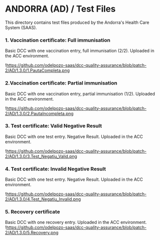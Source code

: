 # ANDORRA (AD) / Test Files

This directory contains test files produced by the Andorra's Health Care System (SAAS).

### 1. Vaccination certificate: Full immunisation
Basic DCC with one vaccination entry, full immunisation (2/2). Uploaded in the ACC environment.

!https://github.com/odelpozo-saas/dcc-quality-assurance/blob/patch-2/AD/1.3.0/1.PautaCompleta.png

### 2.Vaccination certificate: Partial immunisation
Basic DCC with one vaccination entry, partial immunisation (1/2). Uploaded in the ACC environment.

!https://github.com/odelpozo-saas/dcc-quality-assurance/blob/patch-2/AD/1.3.0/2.PautaIncompleta.png

### 3. Test certificate: Valid Negative Result
Basic DCC with one test entry. Negative Result. Uploaded in the ACC environment.

!https://github.com/odelpozo-saas/dcc-quality-assurance/blob/patch-2/AD/1.3.0/3.Test_Negatiu_Valid.png

### 4. Test certificate: Invalid Negative Result
Basic DCC with one test entry. Negative Result. Uploaded in the ACC environment.

!https://github.com/odelpozo-saas/dcc-quality-assurance/blob/patch-2/AD/1.3.0/4.Test_Negatiu_Invalid.png

### 5. Recovery certificate
Basic DCC with one recovery entry. Uploaded in the ACC environment.
!https://github.com/odelpozo-saas/dcc-quality-assurance/blob/patch-2/AD/1.3.0/5.Recovery.png

